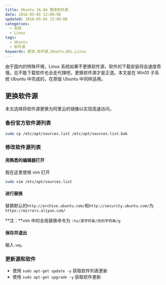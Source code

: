 ```yaml
---
title: Ubuntu 16.04 更改软件源
date: 2018-05-05 12:00:00
updated: 2018-05-05 12:00:00
categories:
  - 系统
  - Linux
tags:
  - Ubuntu
  - 软件源
keywords: 更改,软件源,Ubuntu,WSL,Linux
---
```


由于国内的特殊环境，Linux 系统如果不更换软件源，软件的下载安装将会速度奇慢。总不能下载软件也全走代理吧，更换软件源才是正道。本文是在 Win10 子系统 Ubuntu 中完成的，在原版 Ubuntu 中同样适用。

<!--more-->

## 更换软件源

本文选择将软件源更换为阿里云的镜像以实现高速访问。

### 备份官方软件源列表

```bash
sudo cp /etc/apt/sources.list /etc/apt/sources.list.bak
```

### 修改软件源列表

#### 用熟悉的编辑器打开

我在这里使用 vim 打开

```bash
sudo vim /etc/apt/sources.list
```

#### 进行替换

替换默认的`http://archive.ubuntu.com/`和`http://security.ubuntu.com/`为`https://mirrors.aliyun.com/`

**注：**vim 中的全局替换命令为 `:%s/源字符串/目的字符串/g`

#### 保存并退出

输入`:wq`。

### 更新源和软件

- 使用 `sudo apt-get update -y` 获取软件列表更新
- 使用 `sudo apt-get upgrade -y` 获取软件更新

